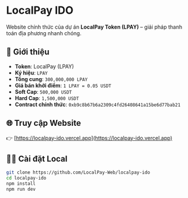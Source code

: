 # LocalPay IDO

Website chính thức của dự án **LocalPay Token (LPAY)** – giải pháp thanh toán địa phương nhanh chóng.

## 🚀 Giới thiệu

- **Token**: LocalPay (LPAY)
- **Ký hiệu**: `LPAY`
- **Tổng cung**: `300,000,000 LPAY`
- **Giá bán khởi điểm**: `1 LPAY = 0.05 USDT`
- **Soft Cap**: `500,000 USDT`
- **Hard Cap**: `1,500,000 USDT`
- **Contract chính thức**: `0xb9c8b67b6a2309c4fd26408641a15be6d77bab21`

## 🌐 Truy cập Website

👉 [https://localpay-ido.vercel.app](https://localpay-ido.vercel.app)

## 🧑‍💻 Cài đặt Local

```bash
git clone https://github.com/LocalPay-Web/localpay-ido
cd localpay-ido
npm install
npm run dev
